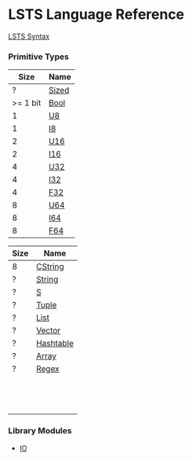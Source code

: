<link rel="stylesheet" type="text/css" href="styles.css">

# LSTS Language Reference

[LSTS Syntax](https://andrew-johnson-4.github.io/lsts-language-reference/lsts-syntax)

### Primitive Types

<div class="llr-column-group">
<div class="llr-column">
  
| Size     | Name |
| -------- | ---- |
| ?        | [Sized](https://andrew-johnson-4.github.io/lsts-language-reference/lib-sized) |
| >= 1 bit | [Bool](https://andrew-johnson-4.github.io/lsts-language-reference/lib-bool) |
| 1        | [U8](https://andrew-johnson-4.github.io/lsts-language-reference/lib-u8) |
| 1        | [I8](https://andrew-johnson-4.github.io/lsts-language-reference/lib-i8) |
| 2        | [U16](https://andrew-johnson-4.github.io/lsts-language-reference/lib-u16) |
| 2        | [I16](https://andrew-johnson-4.github.io/lsts-language-reference/lib-i16) |
| 4        | [U32](https://andrew-johnson-4.github.io/lsts-language-reference/lib-u32) |
| 4        | [I32](https://andrew-johnson-4.github.io/lsts-language-reference/lib-i32) |
| 4        | [F32](https://andrew-johnson-4.github.io/lsts-language-reference/lib-f32) |
| 8        | [U64](https://andrew-johnson-4.github.io/lsts-language-reference/lib-u64) |
| 8        | [I64](https://andrew-johnson-4.github.io/lsts-language-reference/lib-i64) |
| 8        | [F64](https://andrew-johnson-4.github.io/lsts-language-reference/lib-f64) |

</div><div style="llr-column">

| Size     | Name |
| -------- | ---- |
| 8        | [CString](https://andrew-johnson-4.github.io/lsts-language-reference/lib-cstring) |
| ?        | [String](https://andrew-johnson-4.github.io/lsts-language-reference/lib-string) |
| ?        | [S](https://andrew-johnson-4.github.io/lsts-language-reference/lib-s-expression) |
| ?        | [Tuple](https://andrew-johnson-4.github.io/lsts-language-reference/lib-tuple) |
| ?        | [List](https://andrew-johnson-4.github.io/lsts-language-reference/lib-list) |
| ?        | [Vector](https://andrew-johnson-4.github.io/lsts-language-reference/lib-vector) |
| ?        | [Hashtable](https://andrew-johnson-4.github.io/lsts-language-reference/lib-hashtable) |
| ?        | [Array](https://andrew-johnson-4.github.io/lsts-language-reference/lib-array) |
| ?        | [Regex](https://andrew-johnson-4.github.io/lsts-language-reference/lib-regex) |
| &nbsp;   | &nbsp; |
| &nbsp;   | &nbsp; |
| &nbsp;   | &nbsp; |

</div></div>


### Library Modules

* [IO](https://andrew-johnson-4.github.io/lsts-language-reference/lib-io)



